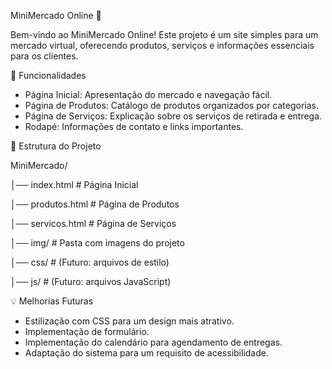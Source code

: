  MiniMercado Online 🛒

Bem-vindo ao MiniMercado Online! 
Este projeto é um site simples para um mercado virtual, oferecendo produtos, serviços e informações essenciais para os clientes.

 📌 Funcionalidades
-  Página Inicial: Apresentação do mercado e navegação fácil.
-  Página de Produtos: Catálogo de produtos organizados por categorias.
-  Página de Serviços: Explicação sobre os serviços de retirada e entrega.
-  Rodapé: Informações de contato e links importantes.


 📂 Estrutura do Projeto

MiniMercado/

│── index.html  # Página Inicial

│── produtos.html    # Página de Produtos

│── servicos.html    # Página de Serviços

│── img/             # Pasta com imagens do projeto

│── css/             # (Futuro: arquivos de estilo)

│── js/              # (Futuro: arquivos JavaScript)


 💡 Melhorias Futuras
-  Estilização com CSS para um design mais atrativo.
-  Implementação de formulário.
-  Implementação do calendário para agendamento de entregas.
-  Adaptação do sistema para um requisito de acessibilidade.


